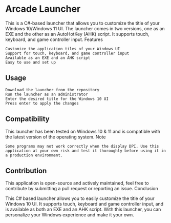 # Arcade Launcher

This is a C#-based launcher that allows you to customize the title of your Windows 10/Windows 11 UI. The launcher comes in two versions, one as an EXE and the other as an AutoHotKey (AHK) script. It supports touch, keyboard, and game controller input.
Features

    Customize the application tiles of your Windows UI
    Support for touch, keyboard, and game controller input
    Available as an EXE and an AHK script
    Easy to use and set up

## Usage

    Download the launcher from the repository
    Run the launcher as an administrator
    Enter the desired title for the Windows 10 UI
    Press enter to apply the changes

## Compatibility

This launcher has been tested on Windows 10 & 11 and is compatible with the latest version of the operating system.
Note

    Some programs may not work correctly when the display DPI. Use this application at your own risk and test it thoroughly before using it in a production environment.

## Contribution

This application is open-source and actively maintained, feel free to contribute by submitting a pull request or reporting an issue.
Conclusion

This C# based launcher allows you to easily customize the title of your Windows 10 UI. It supports touch, keyboard and game controller input, and is available as both an EXE and an AHK script. With this launcher, you can personalize your Windows experience and make it your own.
